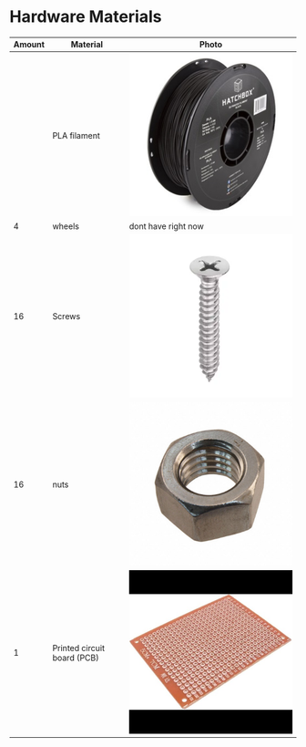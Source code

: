 # Hardware Materials

| Amount | Material | Photo|
| --- | --- | --- |
|  | PLA filament | ![Icon](https://github.com/tecnoplasma/2EZ/blob/18c600d587022edf658d517c4f1a2ea21c6acb04/71ZgqHSYaFL.jpg) |
| 4 | wheels | dont have right now |
| 16 | Screws | ![Icon](https://github.com/tecnoplasma/2EZ/blob/7d119bec9766e93342a6e46035f1d1a9d12291df/CSK-Phillips-Screw-304-Grade.webp) | 
| 16 | nuts | ![Icon](https://github.com/tecnoplasma/2EZ/blob/50857668be9b1849e83abc2ba77239a2aa05a3f5/HNSS-025-20.jpg) |
| 1 | Printed circuit board (PCB) | ![icon](https://github.com/tecnoplasma/2EZ/blob/b687e9012cc477bf32ca3f1248355bb972ea9c8b/51I5pZPLTPL._AC_UF1000%2C1000_QL80_.jpg) |
